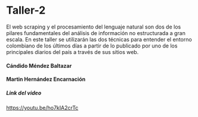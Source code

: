 # Taller-2
El web scraping y el procesamiento del lenguaje natural son dos de los pilares fundamentales del análisis de información no estructurada a gran escala. En este taller se utilizarán las dos técnicas para entender el entorno colombiano de los últimos días a partir de lo publicado por uno de los principales diarios del país a través de sus sitios web. 

<h4>Cándido Méndez Baltazar</h4>
<h4>Martin Hernández Encarnación</h4>

<H5>Link del video</H5> 

https://youtu.be/ho7kIA2crTc
